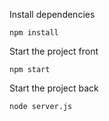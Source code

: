Install dependencies

`npm install`

Start the project front

`npm start`

Start the project back

`node server.js`
